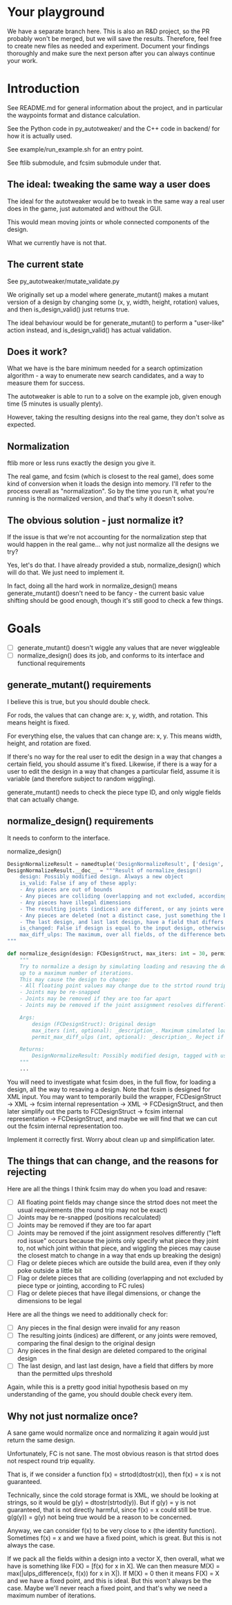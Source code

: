 # Your playground

We have a separate branch here.
This is also an R&D project, so the PR probably won't be merged, but we will save the results.
Therefore, feel free to create new files as needed and experiment.
Document your findings thoroughly and make sure the next person after you can always continue your work.

# Introduction

See README.md for general information about the project, and in particular the waypoints format and distance calculation.

See the Python code in py_autotweaker/ and the C++ code in backend/ for how it is actually used.

See example/run_example.sh for an entry point.

See ftlib submodule, and fcsim submodule under that.

## The ideal: tweaking the same way a user does

The ideal for the autotweaker would be to tweak in the same way a real user does in the game, just automated and without the GUI.

This would mean moving joints or whole connected components of the design.

What we currently have is not that.

## The current state

See py_autotweaker/mutate_validate.py

We originally set up a model where generate_mutant() makes a mutant version of a design by changing some (x, y, width, height, rotation) values, and then is_design_valid() just returns true.

The ideal behaviour would be for generate_mutant() to perform a "user-like" action instead, and is_design_valid() has actual validation.

## Does it work?

What we have is the bare minimum needed for a search optimization algorithm - a way to enumerate new search candidates, and a way to measure them for success.

The autotweaker is able to run to a solve on the example job, given enough time (5 minutes is usually plenty).

However, taking the resulting designs into the real game, they don't solve as expected.

## Normalization

ftlib more or less runs exactly the design you give it.

The real game, and fcsim (which is closest to the real game), does some kind of conversion when it loads the design into memory. I'll refer to the process overall as "normalization". So by the time you run it, what you're running is the normalized version, and that's why it doesn't solve.

## The obvious solution - just normalize it?

If the issue is that we're not accounting for the normalization step that would happen in the real game... why not just normalize all the designs we try?

Yes, let's do that. I have already provided a stub, normalize_design() which will do that. We just need to implement it.

In fact, doing all the hard work in normalize_design() means generate_mutant() doesn't need to be fancy - the current basic value shifting should be good enough, though it's still good to check a few things.

# Goals

- [ ] generate_mutant() doesn't wiggle any values that are never wiggleable
- [ ] normalize_design() does its job, and conforms to its interface and functional requirements

## generate_mutant() requirements

I believe this is true, but you should double check.

For rods, the values that can change are: x, y, width, and rotation. This means height is fixed.

For everything else, the values that can change are: x, y. This means width, height, and rotation are fixed.

If there's no way for the real user to edit the design in a way that changes a certain field, you should assume it's fixed. Likewise, if there is a way for a user to edit the design in a way that changes a particular field, assume it is variable (and therefore subject to random wiggling).

generate_mutant() needs to check the piece type ID, and only wiggle fields that can actually change.

## normalize_design() requirements

It needs to conform to the interface.

normalize_design()

```py
DesignNormalizeResult = namedtuple('DesignNormalizeResult', ['design', 'is_valid', 'is_changed', 'max_diff_ulps'])
DesignNormalizeResult.__doc__ = """Result of normalize_design()
    design: Possibly modified design. Always a new object
    is_valid: False if any of these apply:
    - Any pieces are out of bounds
    - Any pieces are colliding (overlapping and not excluded, according to FC rules)
    - Any pieces have illegal dimensions
    - The resulting joints (indices) are different, or any joints were removed
    - Any pieces are deleted (not a distinct case, just something the backend might do when normalizing other cases)
    - The last design, and last last design, have a field that differs by more than the permitted ulps threshold
    is_changed: False if design is equal to the input design, otherwise True
    max_diff_ulps: The maximum, over all fields, of the difference between the last design and the last last design, measured in ulps (0 = fixed point)
"""

def normalize_design(design: FCDesignStruct, max_iters: int = 30, permit_max_diff_ulps: int = 10) -> DesignNormalizeResult:
    """
    Try to normalize a design by simulating loading and resaving the design through fcsim,
    up to a maximum number of iterations.
    This may cause the design to change:
    - All floating point values may change due to the strtod round trip not being exact
    - Joints may be re-snapped
    - Joints may be removed if they are too far apart
    - Joints may be removed if the joint assignment resolves differently ("left rod issue")

    Args:
        design (FCDesignStruct): Original design
        max_iters (int, optional): _description_. Maximum simulated load/save round trips
        permit_max_diff_ulps (int, optional): _description_. Reject if the last round trip changed any floating point value by more than this many ulps

    Returns:
        DesignNormalizeResult: Possibly modified design, tagged with useful info
    """
    ...
```

You will need to investigate what fcsim does, in the full flow, for loading a design, all the way to resaving a design. Note that fcsim is designed for XML input. You may want to temporarily build the wrapper, FCDesignStruct -> XML -> fcsim internal representation -> XML -> FCDesignStruct, and then later simplify out the parts to FCDesignStruct -> fcsim internal representation -> FCDesignStruct, and maybe we will find that we can cut out the fcsim internal representation too.

Implement it correctly first. Worry about clean up and simplification later.

## The things that can change, and the reasons for rejecting

Here are all the things I think fcsim may do when you load and resave:

- [ ] All floating point fields may change since the strtod does not meet the usual requirements (the round trip may not be exact)
- [ ] Joints may be re-snapped (positions recalculated)
- [ ] Joints may be removed if they are too far apart
- [ ] Joints may be removed if the joint assignment resolves differently ("left rod issue" occurs because the joints only specify what piece they joint to, not which joint within that piece, and wiggling the pieces may cause the closest match to change in a way that ends up breaking the design)
- [ ] Flag or delete pieces which are outside the build area, even if they only poke outside a little bit
- [ ] Flag or delete pieces that are colliding (overlapping and not excluded by piece type or jointing, according to FC rules)
- [ ] Flag or delete pieces that have illegal dimensions, or change the dimensions to be legal

Here are all the things we need to additionally check for:

- [ ] Any pieces in the final design were invalid for any reason
- [ ] The resulting joints (indices) are different, or any joints were removed, comparing the final design to the original design
- [ ] Any pieces in the final design are deleted compared to the original design
- [ ] The last design, and last last design, have a field that differs by more than the permitted ulps threshold

Again, while this is a pretty good initial hypothesis based on my understanding of the game, you should double check every item.

## Why not just normalize once?

A sane game would normalize once and normalizing it again would just return the same design.

Unfortunately, FC is not sane. The most obvious reason is that strtod does not respect round trip equality.

That is, if we consider a function f(x) = strtod(dtostr(x)), then f(x) = x is not guaranteed.

Technically, since the cold storage format is XML, we should be looking at strings, so it would be g(y) = dtostr(strtod(y)). But if g(y) = y is not guaranteed, that is not directly harmful, since f(x) = x could still be true. g(g(y)) = g(y) not being true would be a reason to be concerned.

Anyway, we can consider f(x) to be very close to x (the identity function). Sometimes f(x) = x and we have a fixed point, which is great. But this is not always the case.

If we pack all the fields within a design into a vector X, then overall, what we have is something like F(X) = [f(x) for x in X]. We can then measure M(X) = max(|ulps_difference(x, f(x)) for x in X|). If M(X) = 0 then it means F(X) = X and we have a fixed point, and this is ideal. But this won't always be the case. Maybe we'll never reach a fixed point, and that's why we need a maximum number of iterations.